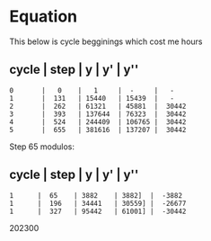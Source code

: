 # Equation

This below is cycle begginings which cost me hours

   cycle    | step   |   y     |  y'    |  y''
------------------------------------------------
    0       |   0    |   1     |  -     |   -
    1       |  131   | 15440   | 15439  |   -
    2       |  262   | 61321   | 45881  |  30442
    3       |  393   | 137644  | 76323  |  30442
    4       |  524   | 244409  | 106765 |  30442
    5       |  655   | 381616  | 137207 |  30442


Step 65 modulos:

  cycle    | step   |   y     |  y'    |  y''
------------------------------------------------
    1      |  65    | 3882    | 3882]  |  -3882
    1      |  196   | 34441   | 30559] |  -26677
    1      |  327   | 95442   | 61001] |  -30442



202300